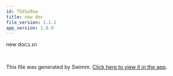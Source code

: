 ```yaml
---
id: f5d1o9xw
title: new doc
file_version: 1.1.2
app_version: 1.8.0
---
```


new docהג ב

<br/>

This file was generated by Swimm. [Click here to view it in the app](https://swimm-web-app.web.app/repos/Z2l0aHViJTNBJTNBTm9hUmVwbyUzQSUzQU5vYW96ZXI=/docs/f5d1o9xw).
